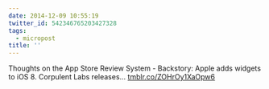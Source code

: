 ```yaml
---
date: 2014-12-09 10:55:19
twitter_id: 542346765203427328
tags:
  - micropost
title: ''
---
```


Thoughts on the App Store Review System - Backstory: Apple adds widgets to iOS 8. Corpulent Labs releases... [tmblr.co/ZOHrOy1XaOpw6](http://tmblr.co/ZOHrOy1XaOpw6)
